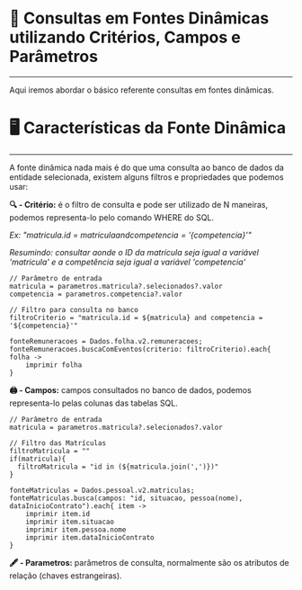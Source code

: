 ﻿# 📌 Consultas em Fontes Dinâmicas utilizando Critérios, Campos e Parâmetros
---
Aqui iremos abordar o básico referente consultas em fontes dinâmicas.

# 🖥️ Características da Fonte Dinâmica
---
A fonte dinâmica nada mais é do que uma consulta ao banco de dados da entidade selecionada, existem alguns filtros e propriedades que podemos usar:

**🔍 - Critério:** é o filtro de consulta e pode ser utilizado de N maneiras, podemos representa-lo pelo comando WHERE do SQL.

*Ex: "matricula.id = ${matricula} and competencia = '${competencia}'"*

*Resumindo: consultar aonde o ID da matrícula seja igual a variável 'matricula' e a competência seja igual a variável 'competencia'*
```
// Parâmetro de entrada 
matricula = parametros.matricula?.selecionados?.valor
competencia = parametros.competencia?.valor

// Filtro para consulta no banco
filtroCriterio = "matricula.id = ${matricula} and competencia = '${competencia}'"

fonteRemuneracoes = Dados.folha.v2.remuneracoes;
fonteRemuneracoes.buscaComEventos(criterio: filtroCriterio).each{ folha -> 
    imprimir folha
}
```

**🖨️ - Campos:** campos consultados no banco de dados, podemos representa-lo pelas colunas das tabelas SQL.
```
// Parâmetro de entrada
matricula = parametros.matricula?.selecionados?.valor

// Filtro das Matrículas
filtroMatricula = ""
if(matricula){
  filtroMatricula = "id in (${matricula.join(',')})"
}

fonteMatriculas = Dados.pessoal.v2.matriculas;
fonteMatriculas.busca(campos: "id, situacao, pessoa(nome), dataInicioContrato").each{ item ->
    imprimir item.id
    imprimir item.situacao
    imprimir item.pessoa.nome
    imprimir item.dataInicioContrato
}
```

**🖋️ - Parametros:** parâmetros de consulta, normalmente são os atributos de relação (chaves estrangeiras).
```

```
